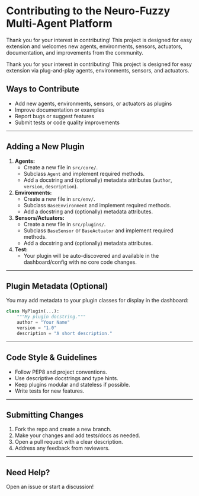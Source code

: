 # Contributing to the Neuro-Fuzzy Multi-Agent Platform

Thank you for your interest in contributing! This project is designed for easy extension and welcomes new agents, environments, sensors, actuators, documentation, and improvements from the community.


Thank you for your interest in contributing! This project is designed for easy extension via plug-and-play agents, environments, sensors, and actuators.

## Ways to Contribute
- Add new agents, environments, sensors, or actuators as plugins
- Improve documentation or examples
- Report bugs or suggest features
- Submit tests or code quality improvements

---

## Adding a New Plugin

1. **Agents:**
    - Create a new file in `src/core/`.
    - Subclass `Agent` and implement required methods.
    - Add a docstring and (optionally) metadata attributes (`author`, `version`, `description`).
2. **Environments:**
    - Create a new file in `src/env/`.
    - Subclass `BaseEnvironment` and implement required methods.
    - Add a docstring and (optionally) metadata attributes.
3. **Sensors/Actuators:**
    - Create a new file in `src/plugins/`.
    - Subclass `BaseSensor` or `BaseActuator` and implement required methods.
    - Add a docstring and (optionally) metadata attributes.
4. **Test:**
    - Your plugin will be auto-discovered and available in the dashboard/config with no core code changes.

---

## Plugin Metadata (Optional)
You may add metadata to your plugin classes for display in the dashboard:
```python
class MyPlugin(...):
    """My plugin docstring."""
    author = "Your Name"
    version = "1.0"
    description = "A short description."
```

---

## Code Style & Guidelines
- Follow PEP8 and project conventions.
- Use descriptive docstrings and type hints.
- Keep plugins modular and stateless if possible.
- Write tests for new features.

---

## Submitting Changes
1. Fork the repo and create a new branch.
2. Make your changes and add tests/docs as needed.
3. Open a pull request with a clear description.
4. Address any feedback from reviewers.

---

## Need Help?
Open an issue or start a discussion!
